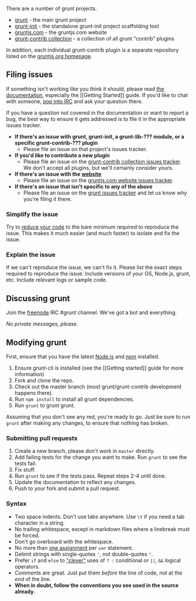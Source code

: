 There are a number of grunt projects.

* [grunt](https://github.com/gruntjs/grunt) - the main grunt project
* [grunt-init](https://github.com/gruntjs/grunt-init) - the standalone grunt-init project scaffolding tool
* [gruntjs.com](https://github.com/gruntjs/gruntjs.com) - the gruntjs.com website
* [grunt-contrib collection](https://github.com/gruntjs/grunt-contrib) - a collection of all grunt "contrib" plugins

In addition, each individual grunt-contrib plugin is a separate repository listed on the [gruntjs org homepage](https://github.com/gruntjs).

## Filing issues
If something isn't working like you think it should, please read [the documentation](https://github.com/gruntjs/grunt/wiki), especially the [[Getting Started]] guide. If you'd like to chat with someone, [pop into IRC](#discussing-grunt) and ask your question there.

If you have a question not covered in the documentation or want to report a bug, the best way to ensure it gets addressed is to file it in the appropriate issues tracker.

* **If there's an issue with grunt, grunt-init, a grunt-lib-??? module, or a specific grunt-contrib-??? plugin**
  * Please file an issue on that project's issues tracker.
* **If you'd like to contribute a new plugin**
  * Please file an issue on the [grunt-contrib collection issues tracker](https://github.com/gruntjs/grunt-contrib/issues). We don't accept all plugins, but we'll certainly consider yours.
* **If there's an issue with the [website](http://gruntjs.com/)**
  * Please file an issue on the [gruntjs.com website issues tracker](https://github.com/gruntjs/gruntjs.com/issues).
* **If there's an issue that isn't specific to any of the above**
  * Please file an issue on the [grunt issues tracker](https://github.com/gruntjs/grunt/issues) and let us know why you're filing it there.

### Simplify the issue
Try to [reduce your code](http://www.webkit.org/quality/reduction.html) to the bare minimum required to reproduce the issue. This makes it much easier (and much faster) to isolate and fix the issue.

### Explain the issue
If we can't reproduce the issue, we can't fix it. Please list the exact steps required to reproduce the issue. Include versions of your OS, Node.js, grunt, etc. Include relevant logs or sample code.

## Discussing grunt
Join the [freenode](http://freenode.net/) IRC #grunt channel. We've got a bot and everything.

_No private messages, please._

## Modifying grunt
First, ensure that you have the latest [Node.js](http://nodejs.org/) and [npm](http://npmjs.org/) installed.

1. Ensure grunt-cli is installed (see the [[Getting started]] guide for more information)
1. Fork and clone the repo.
1. Check out the master branch (most grunt/grunt-contrib development happens there).
1. Run `npm install` to install all grunt dependencies.
1. Run `grunt` to grunt grunt.

Assuming that you don't see any red, you're ready to go. Just be sure to run `grunt` after making any changes, to ensure that nothing has broken.

### Submitting pull requests

1. Create a new branch, please don't work in `master` directly.
1. Add failing tests for the change you want to make. Run `grunt` to see the tests fail.
1. Fix stuff.
1. Run `grunt` to see if the tests pass. Repeat steps 2-4 until done.
1. Update the documentation to reflect any changes.
1. Push to your fork and submit a pull request.

### Syntax

* Two space indents. Don't use tabs anywhere. Use `\t` if you need a tab character in a string.
* No trailing whitespace, except in markdown files where a linebreak must be forced.
* Don't go overboard with the whitespace.
* No more than [one assignment](http://benalman.com/news/2012/05/multiple-var-statements-javascript/) per `var` statement.
* Delimit strings with single-quotes `'`, not double-quotes `"`.
* Prefer `if` and `else` to ["clever"](http://programmers.stackexchange.com/a/25281) uses of `? :` conditional or `||`, `&&` logical operators.
* Comments are great. Just put them _before_ the line of code, _not_ at the _end_ of the line.
* **When in doubt, follow the conventions you see used in the source already.**
